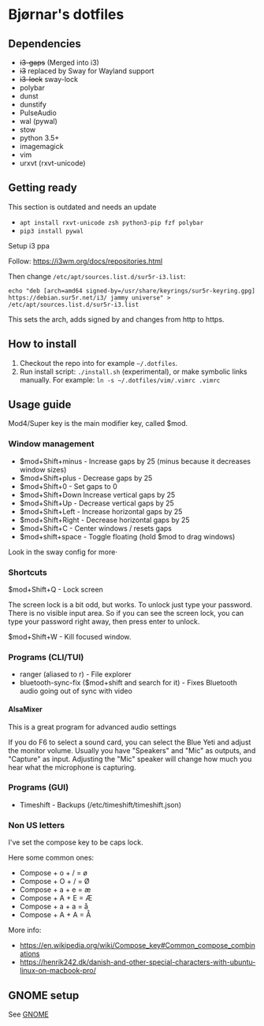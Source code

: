 # Bjørnar's dotfiles

## Dependencies

-   ~~i3-gaps~~ (Merged into i3)
-   ~~i3~~ replaced by Sway for Wayland support
-   ~~i3-lock~~ sway-lock
-   polybar
-   dunst
-   dunstify
-   PulseAudio
-   wal (pywal)
-   stow
-   python 3.5+
-   imagemagick
-   vim
-   urxvt (rxvt-unicode)

## Getting ready

This section is outdated and needs an update

-   `apt install rxvt-unicode zsh python3-pip fzf polybar`
-   `pip3 install pywal`

Setup i3 ppa

Follow: https://i3wm.org/docs/repositories.html

Then change `/etc/apt/sources.list.d/sur5r-i3.list`:

`echo "deb [arch=amd64 signed-by=/usr/share/keyrings/sur5r-keyring.gpg] https://debian.sur5r.net/i3/ jammy universe" > /etc/apt/sources.list.d/sur5r-i3.list`

This sets the arch, adds signed by and changes from http to https.

## How to install

1. Checkout the repo into for example `~/.dotfiles`.
1. Run install script: `./install.sh` (experimental), or make symbolic links manually. For example: `ln -s ~/.dotfiles/vim/.vimrc .vimrc`

## Usage guide

Mod4/Super key is the main modifier key, called $mod.

### Window management

-   $mod+Shift+minus - Increase gaps by 25 (minus because it decreases window sizes)
-   $mod+Shift+plus - Decrease gaps by 25
-   $mod+Shift+0 - Set gaps to 0
-   $mod+Shift+Down Increase vertical gaps by 25
-   $mod+Shift+Up - Decrease vertical gaps by 25
-   $mod+Shift+Left - Increase horizontal gaps by 25
-   $mod+Shift+Right - Decrease horizontal gaps by 25
-   $mod+Shift+C - Center windows / resets gaps
-   $mod+shift+space - Toggle floating (hold $mod to drag windows)

Look in the sway config for more·

### Shortcuts

$mod+Shift+Q - Lock screen

The screen lock is a bit odd, but works. To unlock just type your password. There is no visible input area. So if you can see the screen lock, you can type your password right away, then press enter to unlock.

$mod+Shift+W - Kill focused window.

### Programs (CLI/TUI)

-   ranger (aliased to r) - File explorer
-   bluetooth-sync-fix ($mod+shift and search for it) - Fixes Bluetooth audio going out of sync with video

#### AlsaMixer

This is a great program for advanced audio settings

If you do F6 to select a sound card, you can select the Blue Yeti and adjust the monitor volume. Usually you have "Speakers" and "Mic" as outputs, and "Capture" as input. Adjusting the "Mic" speaker will change how much you hear what the microphone is capturing.

### Programs (GUI)

-   Timeshift - Backups (/etc/timeshift/timeshift.json)

### Non US letters

I've set the compose key to be caps lock.

Here some common ones:

-   Compose + o + / = ø
-   Compose + O + / = Ø
-   Compose + a + e = æ
-   Compose + A + E = Æ
-   Compose + a + a = å
-   Compose + A + A = Å

More info:

-   https://en.wikipedia.org/wiki/Compose_key#Common_compose_combinations
-   https://henrik242.dk/danish-and-other-special-characters-with-ubuntu-linux-on-macbook-pro/

## GNOME setup

See [GNOME](docs/gnome.md)
